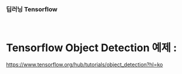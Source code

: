 ### 딥러닝 Tensorflow
<br>

# Tensorflow Object Detection 예제 :
https://www.tensorflow.org/hub/tutorials/object_detection?hl=ko
